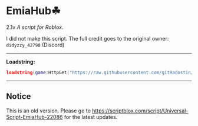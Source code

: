 # EmiaHub☘
2.1v
_A script for Roblox._

I did not make this script. The full credit goes to the original owner: `didyzzy_42798` (Discord)

----------------------------

**Loadstring:**
```lua
loadstring(game:HttpGet("https://raw.githubusercontent.com/gitRadostin/EmiaHub/main/main.lua",true))()
```

----------------------------

## Notice
This is an old version. Please go to https://scriptblox.com/script/Universal-Script-EmiaHub-22086 for the latest updates.

